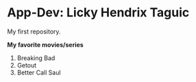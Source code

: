 # App-Dev: Licky Hendrix Taguic
My first repository.

**My favorite movies/series**
1. Breaking Bad
2. Getout
3. Better Call Saul




